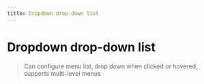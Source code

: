 ```yaml
---
title: Dropdown drop-down list
---
```


# Dropdown drop-down list

> Can configure menu list, drop down when clicked or hovered, supports multi-level menus
